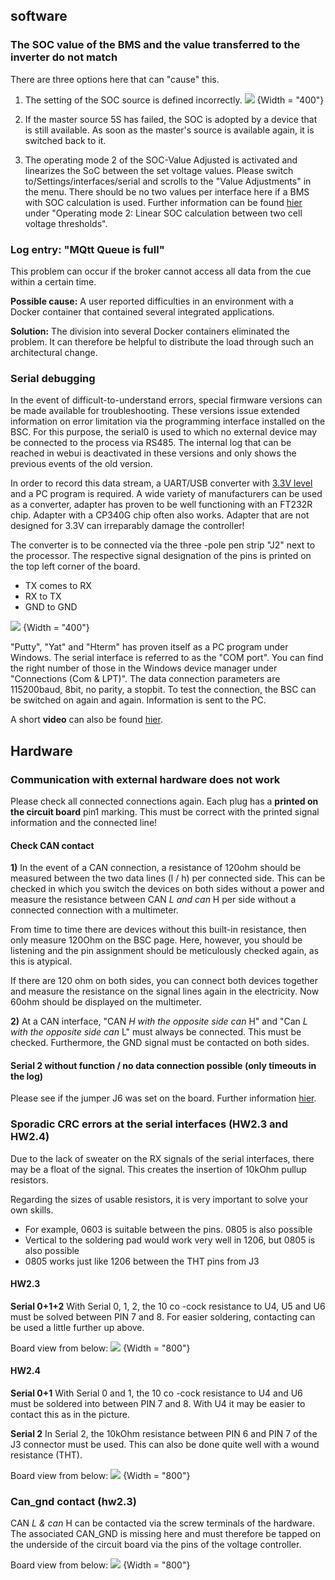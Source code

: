 ## software

### The SOC value of the BMS and the value transferred to the inverter do not match
There are three options here that can "cause" this.

1) The setting of the SOC source is defined incorrectly.
![](img/troubleshooting/troubleshooting_soc_quelle.png) {Width = "400"}

2) If the master source 5S has failed, the SOC is adopted by a device that is still available. As soon as the master's source is available again, it is switched back to it.

3) The operating mode 2 of the SOC-Value Adjusted is activated and linearizes the SoC between the set voltage values.
Please switch to/Settings/interfaces/serial and scrolls to the "Value Adjustments" in the menu.
There should be no two values ​​per interface here if a BMS with SOC calculation is used.
Further information can be found [hier](settings_bsc.md#serial) under "Operating mode 2: Linear SOC calculation between two cell voltage thresholds".

### Log entry: "MQtt Queue is full"
This problem can occur if the broker cannot access all data from the cue within a certain time.

**Possible cause:**
A user reported difficulties in an environment with a Docker container that contained several integrated applications.

**Solution:**
The division into several Docker containers eliminated the problem. It can therefore be helpful to distribute the load through such an architectural change.

### Serial debugging
In the event of difficult-to-understand errors, special firmware versions can be made available for troubleshooting.
These versions issue extended information on error limitation via the programming interface installed on the BSC.
For this purpose, the serial0 is used to which no external device may be connected to the process via RS485.
The internal log that can be reached in webui is deactivated in these versions and only shows the previous events of the old version.

In order to record this data stream, a UART/USB converter with <u> 3.3V level </u> and a PC program is required.
A wide variety of manufacturers can be used as a converter, adapter has proven to be well functioning with an FT232R chip. Adapter with a CP340G chip often also works.
Adapter that are not designed for 3.3V can irreparably damage the controller!

The converter is to be connected via the three -pole pen strip "J2" next to the processor.
The respective signal designation of the pins is printed on the top left corner of the board.

- TX comes to RX
- RX to TX
- GND to GND

![](img/troubleshooting/troubleshooting_serial_debug_j2.png) {Width = "400"}

"Putty", "Yat" and "Hterm" has proven itself as a PC program under Windows.
The serial interface is referred to as the "COM port". You can find the right number of those in the Windows device manager under "Connections (Com & LPT)".
The data connection parameters are 115200baud, 8bit, no parity, a stopbit.
To test the connection, the BSC can be switched on again and again. Information is sent to the PC.


A short **video** can also be found [hier](mov/serial_debugging.mp4).

## Hardware

### Communication with external hardware does not work
Please check all connected connections again.
Each plug has a **printed on the circuit board** pin1 marking.
This must be correct with the printed signal information and the connected line!

#### Check CAN contact
**1)**
In the event of a CAN connection, a resistance of 120ohm should be measured between the two data lines (l / h) per connected side.
This can be checked in which you switch the devices on both sides without a power and measure the resistance between CAN _L and can_ H per side without a connected connection with a multimeter.

From time to time there are devices without this built-in resistance, then only measure 120Ohm on the BSC page.
Here, however, you should be listening and the pin assignment should be meticulously checked again, as this is atypical.

If there are 120 ohm on both sides, you can connect both devices together and measure the resistance on the signal lines again in the electricity.
Now 60ohm should be displayed on the multimeter.

**2)**
At a CAN interface, "CAN _H with the opposite side can_ H" and "Can _L with the opposite side can_ L" must always be connected.
This must be checked.
Furthermore, the GND signal must be contacted on both sides.

#### Serial 2 without function / no data connection possible (only timeouts in the log)
Please see if the jumper J6 was set on the board.
Further information [hier](hardware.md#j6-fur-den-regularen-betrieb).

### Sporadic CRC errors at the serial interfaces (HW2.3 and HW2.4)
Due to the lack of sweater on the RX signals of the serial interfaces, there may be a float of the signal. This creates the insertion of 10kOhm pullup resistors.
  
Regarding the sizes of usable resistors, it is very important to solve your own skills.
- For example, 0603 is suitable between the pins. 0805 is also possible
- Vertical to the soldering pad would work very well in 1206, but 0805 is also possible
- 0805 works just like 1206 between the THT pins from J3

#### HW2.3
**Serial 0+1+2**
With Serial 0, 1, 2, the 10 co -cock resistance to U4, U5 and U6 must be solved between PIN 7 and 8.
For easier soldering, contacting can be used a little further up above.

Board view from below:
![](img/troubleshooting/troubleshooting_hw_23.png) {Width = "800"}

#### HW2.4
**Serial 0+1**
With Serial 0 and 1, the 10 co -cock resistance to U4 and U6 must be soldered into between PIN 7 and 8.
With U4 it may be easier to contact this as in the picture.

**Serial 2**
In Serial 2, the 10kOhm resistance between PIN 6 and PIN 7 of the J3 connector must be used.
This can also be done quite well with a wound resistance (THT).

Board view from below:
![](img/troubleshooting/troubleshooting_hw_24.png) {Width = "800"}

### Can_gnd contact (hw2.3)
CAN _L & can_ H can be contacted via the screw terminals of the hardware.
The associated CAN_GND is missing here and must therefore be tapped on the underside of the circuit board via the pins of the voltage controller.

Board view from below:
![](img/troubleshooting/troubleshooting_hw_23_cangnd.png) {Width = "800"}